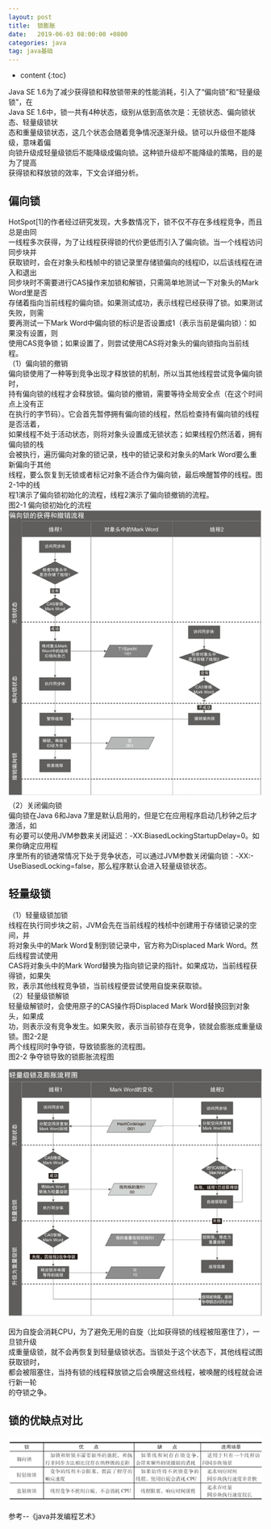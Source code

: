 ```yaml
---
layout: post
title:  锁膨胀
date:   2019-06-03 08:00:00 +0800
categories: java
tag: java基础
---
```


* content
{:toc}

Java SE 1.6为了减少获得锁和释放锁带来的性能消耗，引入了“偏向锁”和“轻量级锁”，在   
Java SE 1.6中，锁一共有4种状态，级别从低到高依次是：无锁状态、偏向锁状态、轻量级锁状   
态和重量级锁状态，这几个状态会随着竞争情况逐渐升级。锁可以升级但不能降级，意味着偏   
向锁升级成轻量级锁后不能降级成偏向锁。这种锁升级却不能降级的策略，目的是为了提高   
获得锁和释放锁的效率，下文会详细分析。   
## 偏向锁   
HotSpot[1]的作者经过研究发现，大多数情况下，锁不仅不存在多线程竞争，而且总是由同   
一线程多次获得，为了让线程获得锁的代价更低而引入了偏向锁。当一个线程访问同步块并   
获取锁时，会在对象头和栈帧中的锁记录里存储锁偏向的线程ID，以后该线程在进入和退出   
同步块时不需要进行CAS操作来加锁和解锁，只需简单地测试一下对象头的Mark Word里是否   
存储着指向当前线程的偏向锁。如果测试成功，表示线程已经获得了锁。如果测试失败，则需   
要再测试一下Mark Word中偏向锁的标识是否设置成1（表示当前是偏向锁）：如果没有设置，则   
使用CAS竞争锁；如果设置了，则尝试使用CAS将对象头的偏向锁指向当前线程。   
（1）偏向锁的撤销   
偏向锁使用了一种等到竞争出现才释放锁的机制，所以当其他线程尝试竞争偏向锁时，   
持有偏向锁的线程才会释放锁。偏向锁的撤销，需要等待全局安全点（在这个时间点上没有正   
在执行的字节码）。它会首先暂停拥有偏向锁的线程，然后检查持有偏向锁的线程是否活着，   
如果线程不处于活动状态，则将对象头设置成无锁状态；如果线程仍然活着，拥有偏向锁的栈   
会被执行，遍历偏向对象的锁记录，栈中的锁记录和对象头的Mark Word要么重新偏向于其他   
线程，要么恢复到无锁或者标记对象不适合作为偏向锁，最后唤醒暂停的线程。图2-1中的线   
程1演示了偏向锁初始化的流程，线程2演示了偏向锁撤销的流程。   
图2-1 偏向锁初始化的流程   
![](/styles/images/java/lock1.png)   
（2）关闭偏向锁   
偏向锁在Java 6和Java 7里是默认启用的，但是它在应用程序启动几秒钟之后才激活，如   
有必要可以使用JVM参数来关闭延迟：-XX:BiasedLockingStartupDelay=0。如果你确定应用程   
序里所有的锁通常情况下处于竞争状态，可以通过JVM参数关闭偏向锁：-XX:-   
UseBiasedLocking=false，那么程序默认会进入轻量级锁状态。   
## 轻量级锁   
（1）轻量级锁加锁   
线程在执行同步块之前，JVM会先在当前线程的栈桢中创建用于存储锁记录的空间，并   
将对象头中的Mark Word复制到锁记录中，官方称为Displaced Mark Word。然后线程尝试使用   
CAS将对象头中的Mark Word替换为指向锁记录的指针。如果成功，当前线程获得锁，如果失   
败，表示其他线程竞争锁，当前线程便尝试使用自旋来获取锁。   
（2）轻量级锁解锁   
轻量级解锁时，会使用原子的CAS操作将Displaced Mark Word替换回到对象头，如果成   
功，则表示没有竞争发生。如果失败，表示当前锁存在竞争，锁就会膨胀成重量级锁。图2-2是   
两个线程同时争夺锁，导致锁膨胀的流程图。   
图2-2 争夺锁导致的锁膨胀流程图   
   
![](/styles/images/java/lock2.png)   
   
因为自旋会消耗CPU，为了避免无用的自旋（比如获得锁的线程被阻塞住了），一旦锁升级   
成重量级锁，就不会再恢复到轻量级锁状态。当锁处于这个状态下，其他线程试图获取锁时，   
都会被阻塞住，当持有锁的线程释放锁之后会唤醒这些线程，被唤醒的线程就会进行新一轮   
的夺锁之争。   

## 锁的优缺点对比

![](/styles/images/java/lock3.png)


参考--《java并发编程艺术》
